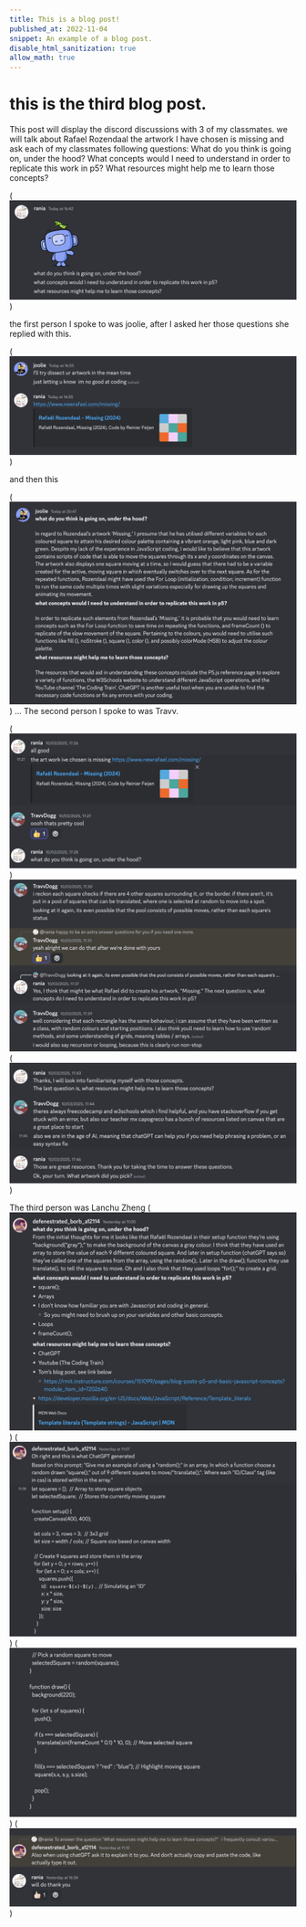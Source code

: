 ```yaml
---
title: This is a blog post!
published_at: 2022-11-04
snippet: An example of a blog post.
disable_html_sanitization: true
allow_math: true
---
```


# this is the third blog post.

This post will display the discord discussions with 3 of my classmates. we will talk about Rafael Rozendaal the artwork I have chosen is missing and ask each of my classmates following questions:
What do you think is going on, under the hood?
What concepts would I need to understand in order to replicate this work in p5?
What resources might help me to learn those concepts?

(![alt text](intro1.png))

the first person I spoke to was joolie, after I asked her those questions she replied with this.

(![alt text](convo.png))

and then this

(![alt text](convo2.png))
...
The second person I spoke to was Travv.

(![alt text](<travv intro.png>))
![alt text](<travv convo 2.png>)
(![alt text](<travv convo 1-1.png>))

The third person was Lanchu Zheng
(![alt text](<lanchu convo 1.png>))
(![alt text](<lanchu convo 2.png>))
(![alt text](<lanchu convo 3.png>))
(![alt text](<lanchu convo 4.png>))
